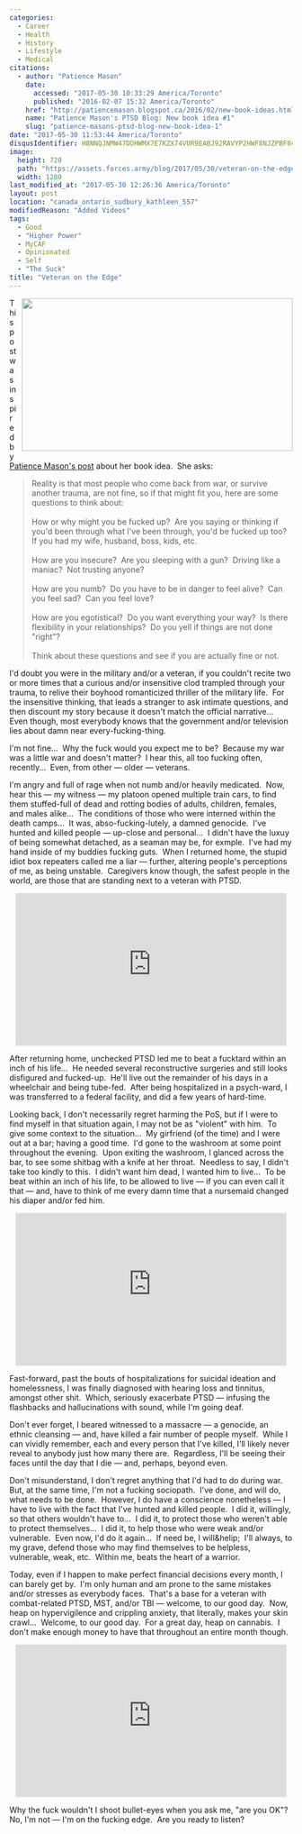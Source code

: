 ```yaml
---
categories:
  - Career
  - Health
  - History
  - Lifestyle
  - Medical
citations:
  - author: "Patience Mason"
    date:
      accessed: "2017-05-30 10:33:29 America/Toronto"
      published: "2016-02-07 15:32 America/Toronto"
    href: "http://patiencemason.blogspot.ca/2016/02/new-book-ideas.html"
    name: "Patience Mason's PTSD Blog: New book idea #1"
    slug: "patience-masons-ptsd-blog-new-book-idea-1"
date: "2017-05-30 11:53:44 America/Toronto"
disqusIdentifier: H8NNQJNMW47DDHWMX7E7KZX74VUR9EABJ92RAVYP2HWF8NJZPBF84UFDUZUTC87AFP56HWSKMKHW6KDWGZK7JBC28ASXJ6F84W9M
image:
  height: 720
  path: "https://assets.forces.army/blog/2017/05/30/veteran-on-the-edge/hotlink-ok/innominate_1_1280x0720.png"
  width: 1280
last_modified_at: "2017-05-30 12:26:36 America/Toronto"
layout: post
location: "canada_ontario_sudbury_kathleen_557"
modifiedReason: "Added Videos"
tags:
  - Good
  - "Higher Power"
  - MyCAF
  - Opinionated
  - Self
  - "The Suck"
title: "Veteran on the Edge"
---
```


<img alt="" height="271" src="{{ site.uri.assets }}/blog/2017/05/30/veteran-on-the-edge/innominate_1_0482x0271.png"
  style="border: 0px; float: right; margin-bottom: 10px; margin-left: 10px;" width="482" />
<p>
  This post was inspired by <a href="{{ site.url }}{{ page.url }}#cite-patience-masons-ptsd-blog-new-book-idea-1" rel="me"
    title="Patience Mason's PTSD Blog: New book idea #1">Patience Mason's post</a> about her book idea.&nbsp; She asks:
  <blockquote cite="{{ site.url }}{{ page.url }}#cite-patience-masons-ptsd-blog-new-book-idea-1">
    Reality is that most people who come back from war, or survive another trauma, are not fine, so if that might fit you, here are some questions to think
    about:<br />
    &nbsp;<br />
    How or why might you be fucked up?&nbsp; Are you saying or thinking if you'd been through what I've been through, you'd be fucked up too?&nbsp; If you had
    my wife, husband, boss, kids, etc.<br />
    &nbsp;<br />
    How are you insecure?&nbsp; Are you sleeping with a gun?&nbsp; Driving like a maniac?&nbsp; Not trusting anyone?<br />
    &nbsp;<br />
    How are you numb?&nbsp; Do you have to be in danger to feel alive?&nbsp; Can you feel sad?&nbsp; Can you feel love?<br />
    &nbsp;<br />
    How are you egotistical?&nbsp; Do you want everything your way?&nbsp; Is there flexibility in your relationships?&nbsp; Do you yell if things are not done
    &quot;right&quot;?<br />
    &nbsp;<br />
    Think about these questions and see if you are actually fine or not.
  </blockquote>
</p>
<!-- excerptBreak -->
<p>
  I'd doubt you were in the military and/or a veteran, if you couldn't recite two or more times that a curious and/or insensitive clod trampled through your
  trauma, to relive their boyhood romanticized thriller of the military life.&nbsp; For the insensitive thinking, that leads a stranger to ask intimate
  questions, and then discount my story because it doesn't match the official narrative&hellip;&nbsp; Even though, most everybody knows that the government
  and/or television lies about damn near every-fucking-thing.
</p>
<p>
  I'm not fine&hellip;&nbsp; Why the fuck would you expect me to be?&nbsp; Because my war was a little war and doesn't matter?&nbsp; I hear this, all too
  fucking often, recently&hellip;&nbsp; Even, from other &#8212; older &#8212; veterans.
</p>
<p>
  I'm angry and full of rage when not numb and/or heavily medicated.&nbsp; Now, hear this &#8212; my witness &#8212; my platoon opened multiple train cars, to
  find them stuffed-full of dead and rotting bodies of adults, children, females, and males alike&hellip;&nbsp; The conditions of those who were interned within
  the death camps&hellip;&nbsp; It was, abso-fucking-lutely, a damned genocide.&nbsp; I've hunted and killed people &#8212; up-close and personal&hellip;&nbsp;
  I didn't have the luxuy of being somewhat detached, as a seaman may be, for exmple.&nbsp; I've had my hand inside of my buddies fucking guts.&nbsp; When I
  returned home, the stupid idiot box repeaters called me a liar &#8212; further, altering people's perceptions of me, as being unstable.&nbsp; Caregivers know
  though, the safest people in the world, are those that are standing next to a veteran with PTSD.
</p>
<p>
  <iframe allowfullscreen height="271" src="https://www.youtube-nocookie.com/embed/vr1zMBN0g0w?rel=0"
    style="border: none; display: block; margin-left: auto; margin-right: auto;" width="482"></iframe>
</p>
<p>
  After returning home, unchecked PTSD led me to beat a fucktard within an inch of his life&hellip;&nbsp; He needed several reconstructive surgeries and still
  looks disfigured and fucked-up.&nbsp; He'll live out the remainder of his days in a wheelchair and being tube-fed.&nbsp; After being hospitalized in a
  psych-ward, I was transferred to a federal facility, and did a few years of hard-time.
</p>
<p>
  Looking back, I don't necessarily regret harming the PoS, but if I were to find myself in that situation again, I may not be as &quot;violent&quot; with
  him.&nbsp; To give some context to the situation&hellip;&nbsp; My girfriend (of the time) and I were out at a bar; having a good time.&nbsp; I'd gone to the
  washroom at some point throughout the evening.&nbsp; Upon exiting the washroom, I glanced across the bar, to see some shitbag with a knife at her
  throat.&nbsp; Needless to say, I didn't take too kindly to this.&nbsp; I didn't want him dead, I wanted him to live&hellip;&nbsp; To be beat within an inch of
  his life, to be allowed to live &#8212; if you can even call it that &#8212; and, have to think of me every damn time that a nursemaid changed his diaper
  and/or fed him.
</p>
<p>
  <iframe allowfullscreen height="271" src="https://www.youtube-nocookie.com/embed/Y7N_6JvktMo?rel=0"
    style="border: none; display: block; margin-left: auto; margin-right: auto;" width="482"></iframe>
</p>
<p>
  Fast-forward, past the bouts of hospitalizations for suicidal ideation and homelessness, I was finally diagnosed with hearing loss and tinnitus, amongst other
  shit.&nbsp; Which, seriously exacerbate PTSD &#8212; infusing the flashbacks and hallucinations with sound, while I'm going deaf.
</p>
<p>
  Don't ever forget, I beared witnessed to a massacre &#8212; a genocide, an ethnic cleansing &#8212; and, have killed a fair number of people myself.&nbsp;
  While I can vividly remember, each and every person that I've killed, I'll likely never reveal to anybody just how many there are.&nbsp; Regardless, I'll be
  seeing their faces until the day that I die &#8212; and, perhaps, beyond even.
</p>
<p>
  Don't misunderstand, I don't regret anything that I'd had to do during war.&nbsp; But, at the same time, I'm not a fucking sociopath.&nbsp; I've done, and
  will do, what needs to be done.&nbsp; However, I do have a conscience nonetheless &#8212; I have to live with the fact that I've hunted and killed
  people.&nbsp; I did it, willingly, so that others wouldn't have to&hellip;&nbsp; I did it, to protect those who weren't able to protect
  themselves&hellip;&nbsp; I did it, to help those who were weak and/or vulnerable.&nbsp; Even now, I'd do it again&hellip;&nbsp; If need be, I
  will&helip;&nbsp; I'll always, to my grave, defend those who may find themselves to be helpless, vulnerable, weak, etc.&nbsp; Within me, beats the heart of a
  warrior.
</p>
<p>
  Today, even if I happen to make perfect financial decisions every month, I can barely get by.&nbsp; I'm only human and am prone to the same mistakes and/or
  stresses as everybody faces.&nbsp; That's a base for a veteran with combat-related PTSD, MST, and/or TBI &#8212; welcome, to our good day.&nbsp; Now, heap on
  hypervigilence and crippling anxiety, that literally, makes your skin crawl&hellip;&nbsp; Welcome, to our good day.&nbsp; For a great day, heap on
  cannabis.&nbsp; I don't make enough money to have that throughout an entire month though.
</p>
<p>
  <iframe allowfullscreen height="271" src="https://www.youtube-nocookie.com/embed/oqSBHh3sbh0?rel=0"
    style="border: none; display: block; margin-left: auto; margin-right: auto;" width="482"></iframe>
</p>
<p>
  Why the fuck wouldn't I shoot bullet-eyes when you ask me, &quot;are you OK&quot;?&nbsp; No, I'm not &#8212; I'm on the fucking edge.&nbsp; Are you ready to
  listen?
</p>
